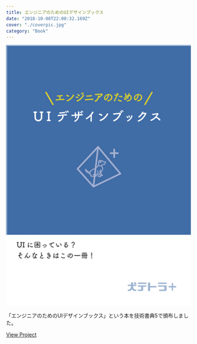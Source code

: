```yaml
---
title: エンジニアのためのUIデザインブックス
date: "2018-10-08T22:00:32.169Z"
cover: "./coverpic.jpg"
category: "Book"
---
```


![表紙](./coverpic.jpg)

「エンジニアのためのUIデザインブックス」という本を技術書典5で頒布しました。

[View Project](https://inutetraplus.booth.pm/items/1043041)

